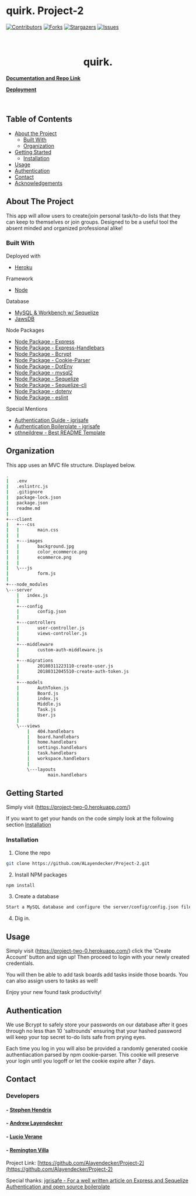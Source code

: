 # quirk. Project-2

[![Contributors][contributors-shield]][contributors-url]
[![Forks][forks-shield]][forks-url]
[![Stargazers][stars-shield]][stars-url]
[![Issues][issues-shield]][issues-url]

<!-- PROJECT LOGO -->
<br />
<p align="center">
  <h1 align="center">quirk.</h1>
    <a href="https://github.com/ALayendecker/Project-2"><strong>Documentation and Repo Link</strong></a>
    <p>
    <a href="https://project-two-0.herokuapp.com/"><strong>Deployment</strong></a>
  </p>
    <br />
</p>

<!-- TABLE OF CONTENTS -->

## Table of Contents

- [About the Project](#about-the-project)
  - [Built With](#built-with)
  - [Organization](#Organization)
- [Getting Started](#getting-started)
  - [Installation](#installation)
- [Usage](#usage)
- [Authentication](#authentication)
- [Contact](#contact)
- [Acknowledgements](#acknowledgements)

<!-- ABOUT THE PROJECT -->

## About The Project

This app will allow users to create/join personal task/to-do lists that they can keep to themselves or join groups. Designed to be a useful tool the absent minded and organized professional alike!

### Built With

Deployed with

- [Heroku](https://www.heroku.com/)

Framework

- [Node](https://nodejs.org/en/)

Database

- [MySQL & Workbench w/ Sequelize](https://www.mysql.com/)
- [JawsDB](https://elements.heroku.com/addons/jawsdb)

Node Packages

- [Node Package - Express](https://www.npmjs.com/package/Express)
- [Node Package - Express-Handlebars](https://www.npmjs.com/package/express-handlebars)
- [Node Package - Bcrypt](https://www.npmjs.com/package/Bcrpyt)
- [Node Package - Cookie-Parser](https://www.npmjs.com/package/cookie-parser)
- [Node Package - DotEnv](https://www.npmjs.com/package/dotenv)
- [Node Package - mysql2](https://www.npmjs.com/package/mysql2)
- [Node Package - Sequelize](https://www.npmjs.com/package/Sequelize)
- [Node Package - Sequelize-cli](https://www.npmjs.com/package/mysqlsequelize-cli2)
- [Node Package - dotenv](https://www.npmjs.com/package/dotenv)
- [Node Package - eslint](https://eslint.org/)

Special Mentions

- [Authentication Guide - jgrisafe](https://medium.com/@jgrisafe/custom-user-authentication-with-express-sequelize-and-bcrypt-667c4c0edef5)
- [Authentication Boilerplate - jgrisafe](https://github.com/jgrisafe/express-sequelize-authentication-boilerplate)
- [othneildrew - Best README Template](https://github.com/othneildrew/Best-README-Template)

<!-- Organization -->

## Organization

This app uses an MVC file structure. Displayed below.

```sh
.
|   .env
|   .eslintrc.js
|   .gitignore
|   package-lock.json
|   package.json
|   readme.md
|
+---client
|   +---css
|   |       main.css
|   |
|   +---images
|   |       background.jpg
|   |       color_ecommerce.png
|   |       ecommerce.png
|   |
|   \---js
|           form.js
|
+---node_modules
\---server
    |   index.js
    |
    +---config
    |       config.json
    |
    +---controllers
    |       user-controller.js
    |       views-controller.js
    |
    +---middleware
    |       custom-auth-middleware.js
    |
    +---migrations
    |       20180311223110-create-user.js
    |       20180312045510-create-auth-token.js
    |
    +---models
    |       AuthToken.js
    |       Board.js
    |       index.js
    |       Middle.js
    |       Task.js
    |       User.js
    |
    \---views
        |   404.handlebars
        |   board.handlebars
        |   home.handlebars
        |   settings.handlebars
        |   task.handlebars
        |   workspace.handlebars
        |
        \---layouts
                main.handlebars
```

<!-- GETTING STARTED -->

## Getting Started

Simply visit (https://project-two-0.herokuapp.com/)

If you want to get your hands on the code simply look at the following section [Installation](#installation)

### Installation

1. Clone the repo

```sh
git clone https://github.com/ALayendecker/Project-2.git
```

2. Install NPM packages

```sh
npm install
```

3. Create a database

```sh
Start a MySQL database and configure the server/config/config.json file accordingly.
```

4. Dig in.

<!-- USAGE EXAMPLES  -->

## Usage

Simply visit (https://project-two-0.herokuapp.com/) click the 'Create Account' button and sign up! Then proceed to login with your newly created credentials.

You will then be able to add task boards add tasks inside those boards. You can also assign users to tasks as well!

Enjoy your new found task productivity!

## Authentication

We use Bcrypt to safely store your passwords on our database after it goes through no less than 10 'saltrounds' ensuring that your hashed password will keep your top secret to-do lists safe from prying eyes.

Each time you log in you will also be provided a randomly generated cookie authentiacation parsed by npm cookie-parser. This cookie will preserve your login until you logoff or let the cookie expire after 7 days.

<!-- CONTACT -->

## Contact

### **Developers**

#### - [Stephen Hendrix](https://github.com/StephenTHendrix)

#### - [Andrew Layendecker](https://github.com/Alayendecker)

#### - [Lucio Verane](https://github.com/LVerane)

#### - [Remington Villa](https://github.com/remingtonjosh)

Project Link: [https://github.com/Alayendecker/Project-2](https://github.com/Alayendecker/Project-2)

Special thanks: [jgrisafe - For a well written article on Express and Sequelize Authentication and open source boilerplate](https://medium.com/@jgrisafe/custom-user-authentication-with-express-sequelize-and-bcrypt-667c4c0edef5)

<!-- MARKDOWN LINKS & IMAGES -->
<!-- https://www.markdownguide.org/basic-syntax/#reference-style-links -->

[contributors-shield]: https://img.shields.io/github/contributors/Alayendecker/Project-2.svg?style=flat-square
[contributors-url]: https://github.com/Alayendecker/Project-2/graphs/contributors
[forks-shield]: https://img.shields.io/github/forks/Alayendecker/Project-2.svg?style=flat-square
[forks-url]: https://github.com/Alayendecker/Project-2/network/members
[stars-shield]: https://img.shields.io/github/stars/Alayendecker/Project-2.svg?style=flat-square
[stars-url]: https://github.com/Alayendecker/Project-2/stargazers
[issues-shield]: https://img.shields.io/github/issues/Alayendecker/Project-2.svg?style=flat-square
[issues-url]: https://github.com/Alayendecker/Project-2/issues
